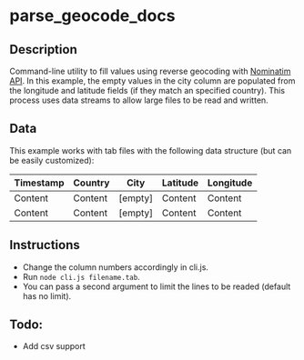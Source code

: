 # parse_geocode_docs

## Description
Command-line utility to fill values using reverse geocoding with [Nominatim API](https://nominatim.openstreetmap.org/). In this example, the empty values ​​in the city column are populated from the longitude and latitude fields (if they match an specified country). This process uses data streams to allow large files to be read and written.

## Data
This example works with tab files with the following data structure (but can be easily customized):

| Timestamp | Country  | City     | Latitude  | Longitude | 
| --------- | -------- | -------- | --------- | --------- |
| Content   | Content  |\[empty\] | Content   | Content   | 
| Content   | Content  |\[empty\] | Content   | Content   |

## Instructions
- Change the column numbers accordingly in cli.js.
- Run `node cli.js filename.tab`. 
- You can pass a second argument to limit the lines to be readed (default has no limit).

## Todo:
- Add csv support